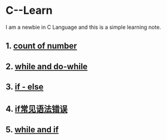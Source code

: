 # C--Learn
I am a newbie in C Language and this is a simple learning note.

## 1. [count of number](https://github.com/LeonardJoey/C--Learn/blob/master/count%20of%20number)

## 2. [while and do-while](https://github.com/LeonardJoey/C--Learn/blob/master/do-while%20and%20while)

## 3. [if - else](https://github.com/LeonardJoey/C--Learn/blob/master/if%20-%20else)

## 4. [if常见语法错误](https://github.com/LeonardJoey/C--Learn/blob/master/if%E8%AF%AD%E5%8F%A5%E5%B8%B8%E8%A7%81%E9%94%99%E8%AF%AF)

## 5. [while and if](https://github.com/LeonardJoey/C--Learn/blob/master/while%20and%20If)
